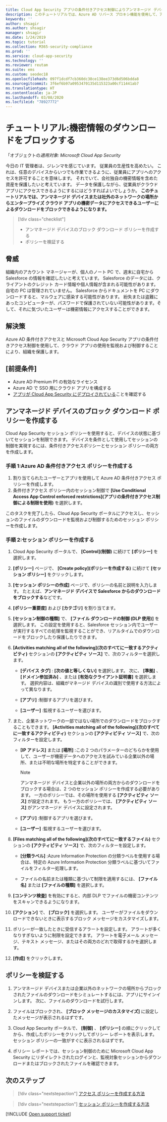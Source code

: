 ```yaml
---
title: Cloud App Security アプリの条件付きアクセス制御によりアンマネージド デバイスからのダウンロードをブロックする
description: このチュートリアルでは、Azure AD リバース プロキシ機能を使用して、アンマネージド デバイスによる機密データのダウンロードから組織を保護するシナリオについて説明します。
keywords: ''
author: shsagir
ms.author: shsagir
manager: shsagir
ms.date: 1/24/2019
ms.topic: tutorial
ms.collection: M365-security-compliance
ms.prod: ''
ms.service: cloud-app-security
ms.technology: ''
ms.reviewer: reutam
ms.suite: ems
ms.custom: seodec18
ms.openlocfilehash: 097f1dcdf7cb360dc38ce138ee373d6d506bdda8
ms.sourcegitcommit: 3f6ef6b97a0953470135d115323a00cf11441ab7
ms.translationtype: HT
ms.contentlocale: ja-JP
ms.lasthandoff: 03/08/2020
ms.locfileid: "78927772"
---
```

# <a name="tutorial-block-download-of-sensitive-information"></a>チュートリアル:機密情報のダウンロードをブロックする

「オブジェクトの*適用対象: Microsoft Cloud App Security*

今日の IT 管理者は、ジレンマを感じています。 従業員の生産性を高めたい。 これは、任意のデバイスからいつでも作業できるように、従業員にアプリへのアクセスを許可することを意味します。 それでいて、会社独自の機密情報を含めた資産を保護したいと考えています。 データを保護しながら、従業員がクラウド アプリにアクセスできるようにするにはどうすればよいでしょうか。 **このチュートリアルでは、アンマネージド デバイスまたは社外のネットワークの場所からエンタープライズ クラウド アプリの機密データにアクセスできるユーザーによるダウンロードをブロックできるようになります。**

> [!div class="checklist"]
>
> * アンマネージド デバイスのブロック ダウンロード ポリシーを作成する
> * ポリシーを検証する

## <a name="the-threat"></a>脅威

組織内のアカウント マネージャーが、個人のノート PC で、週末に自宅から Salesforce の情報を確認したいと考えています。 Salesforce のデータには、クライアントのクレジット カード情報や個人情報が含まれる可能性があります。 自宅の PC は管理されていません。 Salesforce からドキュメントを PC にダウンロードすると、マルウェアに感染する可能性があります。 紛失または盗難にあったコンピューターが、パスワードで保護されていない可能性があります。そして、それに気づいたユーザーは機密情報にアクセスすることができます。

## <a name="the-solution"></a>解決策

Azure AD 条件付きアクセスと Microsoft Cloud App Security アプリの条件付きアクセス制御を使用して、クラウド アプリの使用を監視および制御することにより、組織を保護します。

## <a name="prerequisites"></a>[前提条件]

* Azure AD Premium P1 の有効なライセンス
* Azure AD で SSO 用にクラウド アプリを構成する
* [アプリが Cloud App Security にデプロイされている](proxy-deployment-aad.md)ことを確認する

## <a name="create-a-block-download-policy-for-unmanaged-devices"></a>アンマネージド デバイスのブロック ダウンロード ポリシーを作成する

Cloud App Security セッション ポリシーを使用すると、デバイスの状態に基づいてセッションを制限できます。 デバイスを条件として使用してセッションの制御を実現するには、条件付きアクセスポリシーとセッション ポリシーの両方を作成します。

### <a name="step-1-create-an-azure-ad-conditional-access-policy"></a>手順 1:Azure AD 条件付きアクセス ポリシーを作成する

1. 割り当てられたユーザーとアプリを使用して Azure AD 条件付きアクセス ポリシーを作成します。
2. 条件付きアクセス ポリシー内のセッション制御で **[Use Conditional Access App Control enforced restrictions]\(アプリの条件付きアクセス制御による制限を使用\)** を選択します。

このタスクを完了したら、Cloud App Security ポータルにアクセスし、セッションのファイルのダウンロードを監視および制御するためのセッション ポリシーを作成します。

### <a name="step-2-create-a-session-policy"></a>手順 2:セッション ポリシーを作成する

1. Cloud App Security ポータルで、 **[Control]\(制御\)** に続けて **[ポリシー]** を選択します。

2. **[ポリシー]** ページで、 **[Create policy]\(ポリシーを作成する\)** に続けて **[セッション ポリシー]** をクリックします。

3. **[セッション ポリシーの作成]** ページで、ポリシーの名前と説明を入力します。 たとえば、**アンマネージド デバイスで Salesforce からのダウンロードをブロックする**などです。

4. **[ポリシー重要度]** および **[カテゴリ]** を割り当てます。

5. **[セッション制御の種類]** で、 **[ファイル ダウンロードの制御 (DLP 使用)]** を選択します。 この設定を使用すると、Salesforce セッション内でユーザーが実行するすべての処理を監視することができ、リアルタイムでのダウンロードをブロックしたり保護したりできます。

6. **[Activities matching all of the following]\(次のすべてに一致するアクティビティ\)** セクションの **[アクティビティ ソース]** で、次のフィルターを選択します。

   * **[デバイス タグ]** : **[次の値と等しくない]** を選択します。 次に、 **[準拠]** 、 **[ドメイン参加済み]** 、または **[有効なクライアント証明書]** を選択します。 選択内容は、組織がマネージド デバイスの識別で使用する方法によって異なります。

   * **[アプリ]** :制御するアプリを選びます。

   * **[ユーザー]** :監視するユーザーを選びます。

7. また、企業ネットワークの一部ではない場所でのダウンロードをブロックすることもできます。 **[Activities matching all of the following]\(次のすべてに一致するアクティビティ\)** セクションの **[アクティビティ ソース]** で、次のフィルターを設定します。

   * **[IP アドレス]** または **[場所]** :この 2 つのパラメーターのどちらかを使用して、ユーザーが機密データへのアクセスを試みている企業以外の場所、または不明な場所を特定することができます。

     > [!NOTE]
     > アンマネージド デバイスと企業以外の場所の両方からのダウンロードをブロックする場合は、2 つのセッション ポリシーを作成する必要があります。 一方のポリシーでは、その場所を使用する **[アクティビティ ソース]** が設定されます。 もう一方のポリシーでは、 **[アクティビティ ソース]** がアンマネージド デバイスに設定されます。

   * **[アプリ]** :制御するアプリを選びます。

   * **[ユーザー]** :監視するユーザーを選びます。

8. **[Files matching all of the following]\(次のすべてに一致するファイル\)** セクションの **[アクティビティ ソース]** で、次のフィルターを設定します。

   * **[分類ラベル]** :Azure Information Protection の分類ラベルを使用する場合は、特定の Azure Information Protection 分類ラベルに基づいてファイルをフィルター処理します。

   * ファイルの名前または種類に基づいて制限を適用するには、 **[ファイル名]** または **[ファイルの種類]** を選択します。
9. **[コンテンツ検査]** を有効にすると、内部 DLP でファイルの機密コンテンツをスキャンできるようになります。

10. **[アクション]** で、 **[ブロック]** を選択します。 ユーザーがファイルをダウンロードできないときに表示するブロック メッセージをカスタマイズします。

11. ポリシーが一致したときに受信するアラートを設定します。 アラートが多くなりすぎないように制限を設定できます。 アラートを電子メール メッセージ、テキスト メッセージ、またはその両方のどれで取得するかを選択します。

12. **[作成]** をクリックします。

## <a name="validate-your-policy"></a>ポリシーを検証する

1. アンマネージド デバイスまたは企業以外のネットワークの場所からブロックされたファイルのダウンロードをシミュレートするには、アプリにサインインします。 次に、ファイルのダウンロードを試行します。

2. ファイルはブロックされ、 **[ブロック メッセージのカスタマイズ]** に設定したメッセージが表示されるはずです。

3. Cloud App Security ポータルで、 **[制御]** 、 **[ポリシー]** の順にクリックしてから、作成したポリシーをクリックしてポリシー レポートを表示します。 セッション ポリシーの一致がすぐに表示されるはずです。

4. ポリシー レポートでは、セッション制御のために Microsoft Cloud App Security にリダイレクトされたログインと、監視対象セッションからダウンロードまたはブロックされたファイルを確認できます。

## <a name="next-steps"></a>次のステップ

> [!div class="nextstepaction"]
> [アクセス ポリシーを作成する方法](access-policy-aad.md)

> [!div class="nextstepaction"]
> [セッション ポリシーを作成する方法](session-policy-aad.md)

[!INCLUDE [Open support ticket](includes/support.md)]
